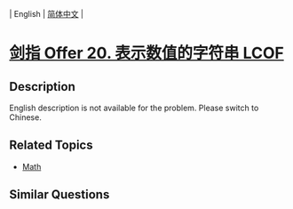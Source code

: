 
| English | [简体中文](README.md) |

# [剑指 Offer 20. 表示数值的字符串 LCOF](https://leetcode-cn.com/problems/biao-shi-shu-zhi-de-zi-fu-chuan-lcof/)

## Description

<p>English description is not available for the problem. Please switch to Chinese.</p>

## Related Topics

- [Math](https://leetcode-cn.com/tag/math)

## Similar Questions


